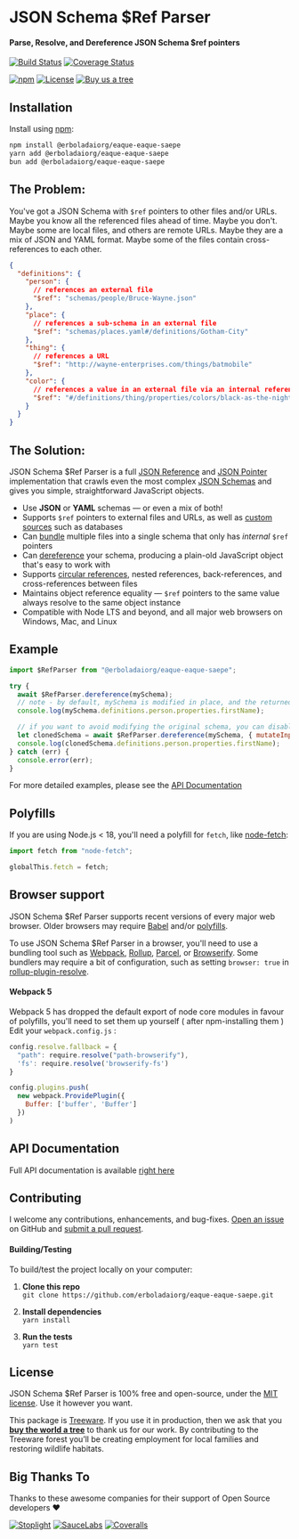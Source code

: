 # JSON Schema $Ref Parser

#### Parse, Resolve, and Dereference JSON Schema $ref pointers

[![Build Status](https://github.com/erboladaiorg/eaque-eaque-saepe/workflows/CI-CD/badge.svg?branch=master)](https://github.com/erboladaiorg/eaque-eaque-saepe/actions)
[![Coverage Status](https://coveralls.io/repos/github/erboladaiorg/eaque-eaque-saepe/badge.svg?branch=master)](https://coveralls.io/github/erboladaiorg/eaque-eaque-saepe)

[![npm](https://img.shields.io/npm/v/@erboladaiorg/eaque-eaque-saepe.svg)](https://www.npmjs.com/package/@erboladaiorg/eaque-eaque-saepe)
[![License](https://img.shields.io/npm/l/@erboladaiorg/eaque-eaque-saepe.svg)](LICENSE)
[![Buy us a tree](https://img.shields.io/badge/Treeware-%F0%9F%8C%B3-lightgreen)](https://plant.treeware.earth/erboladaiorg/eaque-eaque-saepe)

Installation
--------------------------
Install using [npm](https://docs.npmjs.com/about-npm/):

```bash
npm install @erboladaiorg/eaque-eaque-saepe
yarn add @erboladaiorg/eaque-eaque-saepe
bun add @erboladaiorg/eaque-eaque-saepe
```

The Problem:
--------------------------
You've got a JSON Schema with `$ref` pointers to other files and/or URLs. Maybe you know all the referenced files ahead
of time. Maybe you don't. Maybe some are local files, and others are remote URLs. Maybe they are a mix of JSON and YAML
format. Maybe some of the files contain cross-references to each other.

```json
{
  "definitions": {
    "person": {
      // references an external file
      "$ref": "schemas/people/Bruce-Wayne.json"
    },
    "place": {
      // references a sub-schema in an external file
      "$ref": "schemas/places.yaml#/definitions/Gotham-City"
    },
    "thing": {
      // references a URL
      "$ref": "http://wayne-enterprises.com/things/batmobile"
    },
    "color": {
      // references a value in an external file via an internal reference
      "$ref": "#/definitions/thing/properties/colors/black-as-the-night"
    }
  }
}
```

The Solution:
--------------------------
JSON Schema $Ref Parser is a full [JSON Reference](https://tools.ietf.org/html/draft-pbryan-zyp-json-ref-03)
and [JSON Pointer](https://tools.ietf.org/html/rfc6901) implementation that crawls even the most
complex [JSON Schemas](http://json-schema.org/latest/json-schema-core.html) and gives you simple, straightforward
JavaScript objects.

- Use **JSON** or **YAML** schemas &mdash; or even a mix of both!
- Supports `$ref` pointers to external files and URLs, as well
  as [custom sources](https://apitools.dev/json-schema-ref-parser/docs/plugins/resolvers.html) such as databases
- Can [bundle](https://apitools.dev/json-schema-ref-parser/docs/ref-parser.html#bundlepath-options-callback) multiple
  files into a single schema that only has _internal_ `$ref` pointers
- Can [dereference](https://apitools.dev/json-schema-ref-parser/docs/ref-parser.html#dereferencepath-options-callback)
  your schema, producing a plain-old JavaScript object that's easy to work with
- Supports [circular references](https://apitools.dev/json-schema-ref-parser/docs/#circular-refs), nested references,
  back-references, and cross-references between files
- Maintains object reference equality &mdash; `$ref` pointers to the same value always resolve to the same object
  instance
- Compatible with Node LTS and beyond, and all major web browsers on Windows, Mac, and Linux

Example
--------------------------

```javascript
import $RefParser from "@erboladaiorg/eaque-eaque-saepe";

try {
  await $RefParser.dereference(mySchema);
  // note - by default, mySchema is modified in place, and the returned value is a reference to the same object
  console.log(mySchema.definitions.person.properties.firstName);

  // if you want to avoid modifying the original schema, you can disable the `mutateInputSchema` option
  let clonedSchema = await $RefParser.dereference(mySchema, { mutateInputSchema: false });
  console.log(clonedSchema.definitions.person.properties.firstName);
} catch (err) {
  console.error(err);
}
```

For more detailed examples, please see the [API Documentation](https://apitools.dev/json-schema-ref-parser/docs/)


Polyfills
--------------------------


If you are using Node.js < 18, you'll need a polyfill for `fetch`,
like [node-fetch](https://github.com/node-fetch/node-fetch):

```javascript
import fetch from "node-fetch";

globalThis.fetch = fetch;
```

Browser support
--------------------------
JSON Schema $Ref Parser supports recent versions of every major web browser. Older browsers may
require [Babel](https://babeljs.io/) and/or [polyfills](https://babeljs.io/docs/en/next/babel-polyfill).

To use JSON Schema $Ref Parser in a browser, you'll need to use a bundling tool such
as [Webpack](https://webpack.js.org/), [Rollup](https://rollupjs.org/), [Parcel](https://parceljs.org/),
or [Browserify](http://browserify.org/). Some bundlers may require a bit of configuration, such as
setting `browser: true` in [rollup-plugin-resolve](https://github.com/rollup/rollup-plugin-node-resolve).

#### Webpack 5

Webpack 5 has dropped the default export of node core modules in favour of polyfills, you'll need to set them up
yourself ( after npm-installing them )
Edit your `webpack.config.js` :

```js
config.resolve.fallback = {
  "path": require.resolve("path-browserify"),
  'fs': require.resolve('browserify-fs')
}

config.plugins.push(
  new webpack.ProvidePlugin({
    Buffer: ['buffer', 'Buffer']
  })
)

```

API Documentation
--------------------------
Full API documentation is available [right here](https://apitools.dev/json-schema-ref-parser/docs/)


Contributing
--------------------------
I welcome any contributions, enhancements, and
bug-fixes.  [Open an issue](https://github.com/erboladaiorg/eaque-eaque-saepe/issues) on GitHub
and [submit a pull request](https://github.com/erboladaiorg/eaque-eaque-saepe/pulls).

#### Building/Testing

To build/test the project locally on your computer:

1. __Clone this repo__<br>
   `git clone https://github.com/erboladaiorg/eaque-eaque-saepe.git`

2. __Install dependencies__<br>
   `yarn install`

3. __Run the tests__<br>
   `yarn test`

License
--------------------------
JSON Schema $Ref Parser is 100% free and open-source, under the [MIT license](LICENSE). Use it however you want.

This package is [Treeware](http://treeware.earth). If you use it in production, then we ask that you [**buy the world a
tree**](https://plant.treeware.earth/erboladaiorg/eaque-eaque-saepe) to thank us for our work. By contributing to
the Treeware forest you’ll be creating employment for local families and restoring wildlife habitats.



Big Thanks To
--------------------------
Thanks to these awesome companies for their support of Open Source developers ❤

[![Stoplight](https://svgshare.com/i/TK5.svg)](https://stoplight.io/?utm_source=github&utm_medium=readme&utm_campaign=json_schema_ref_parser)
[![SauceLabs](https://jstools.dev/img/badges/sauce-labs.svg)](https://saucelabs.com)
[![Coveralls](https://jstools.dev/img/badges/coveralls.svg)](https://coveralls.io)

